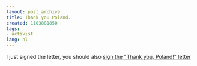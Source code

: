 ```yaml
---
layout: post_archive
title: Thank you Poland.
created: 1103881850
tags:
- activist
lang: nl
---
```

I just signed the letter, you should also [sign the "Thank you, Poland!" letter](http://thankpoland.info/)
